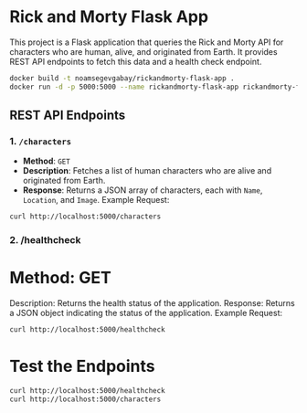 # Rick and Morty Flask App

This project is a Flask application that queries the Rick and Morty API for characters who are human, alive, and originated from Earth. It provides REST API endpoints to fetch this data and a health check endpoint.

```bash
docker build -t noamsegevgabay/rickandmorty-flask-app .
docker run -d -p 5000:5000 --name rickandmorty-flask-app rickandmorty-flask-app
```

 ## REST API Endpoints
 
### 1. `/characters`
- **Method**: `GET`
- **Description**: Fetches a list of human characters who are alive and originated from Earth.
- **Response**: Returns a JSON array of characters, each with `Name`, `Location`, and `Image`.
 Example Request:
```bash
curl http://localhost:5000/characters
```
### 2. /healthcheck
# Method: GET
 Description: Returns the health status of the application.
 Response: Returns a JSON object indicating the status of the application.
 Example Request:
```bash
curl http://localhost:5000/healthcheck
```
# Test the Endpoints
```bash
curl http://localhost:5000/healthcheck
curl http://localhost:5000/characters
```
